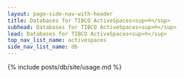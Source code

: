 ```yaml
---
layout: page-side-nav-with-header
title: Databases for TIBCO ActiveSpaces<sup>®</sup>
subhead: Databases for TIBCO ActiveSpaces<sup>®</sup>
lead: Databases for TIBCO ActiveSpaces<sup>®</sup>
top_nav_list_name: activespaces
side_nav_list_name: db
---
```


{% include posts/db/site/usage.md %}

